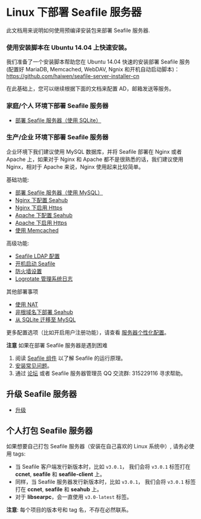 # Linux 下部署 Seafile 服务器

此文档用来说明如何使用预编译安装包来部署 Seafile 服务器.

### 使用安装脚本在 Ubuntu 14.04 上快速安装。

我们准备了一个安装脚本帮助您在 Ubuntu 14.04 快速的安装部署 Seafile 服务(配置好 MariaDB, Memcached, WebDAV, Ngnix 和开机自动启动脚本)： https://github.com/haiwen/seafile-server-installer-cn

在此基础上，您可以继续根据下面的文档来配置 AD，邮箱发送等服务。  

### 家庭/个人 环境下部署 Seafile 服务器

* [部署 Seafile 服务器（使用 SQLite）](using_sqlite.md)

### 生产/企业 环境下部署 Seafile 服务器

企业环境下我们建议使用 MySQL 数据库，并将 Seafile 部署在 Nginx 或者 Apache 上，如果对于 Nginx 和 Apache 都不是很熟悉的话，我们建议使用 Nginx，相对于 Apache 来说，Nginx 使用起来比较简单。

基础功能:

* [部署 Seafile 服务器（使用 MySQL）](using_mysql.md)
* [Nginx 下配置 Seahub](deploy_with_nginx.md)
* [Nginx 下启用 Https](https_with_nginx.md)
* [Apache 下配置 Seahub](deploy_with_apache.md)
* [Apache 下启用 Https](https_with_apache.md)
* [使用 Memcached](add_memcached.md)

高级功能:

* [Seafile LDAP 配置](using_ldap.md)
* [开机启动 Seafile](start_Seafile_at_system_bootup.md)
* [防火墙设置](using_firewall.md)
* [Logrotate 管理系统日志](using_logrotate.md)


其他部署事项

* [使用 NAT](deploy_Seafile_behind_NAT.md)
* [非根域名下部署 Seahub](deploy_Seahub_at_Non-root_domain.md)
* [从 SQLite 迁移至 MySQL](migrate_from_sqlite_to_mysql.md)

更多配置选项（比如开启用户注册功能），请查看 [服务器个性化配置](../config/README.md)。

**注意** 如果在部署 Seafile 服务器是遇到困难

1. 阅读 [Seafile 组件](../overview/components.md) 以了解 Seafile 的运行原理。
2. [安装常见问题](common_problems_for_setting_up_server.md)。
3. 通过 [论坛](http://bbs.seafile.com/) 或者 Seafile 服务器管理员 QQ 交流群: 315229116 寻求帮助。

## 升级 Seafile 服务器

* [升级](upgrade.md)

## 个人打包 Seafile 服务器

如果想要自己打包 Seafile 服务器（安装在自己喜欢的 Linux 系统中）, 请务必使用 tags:

* 当 Seafile 客户端发行新版本时，比如 `v3.0.1`， 我们会将 `v3.0.1` 标签打在 **ccnet**, **seafile** 和 **seafile-client** 上。
* 同样，当 Seafile 服务器发行新版本时，比如 `v3.0.1`， 我们会将 `v3.0.1` 标签打在 **ccnet**, **seafile** 和 **seahub** 上。
* 对于 **libsearpc**，会一直使用 `v3.0-latest` 标签。

**注意**: 每个项目的版本号和 tag 名，不存在必然联系。
